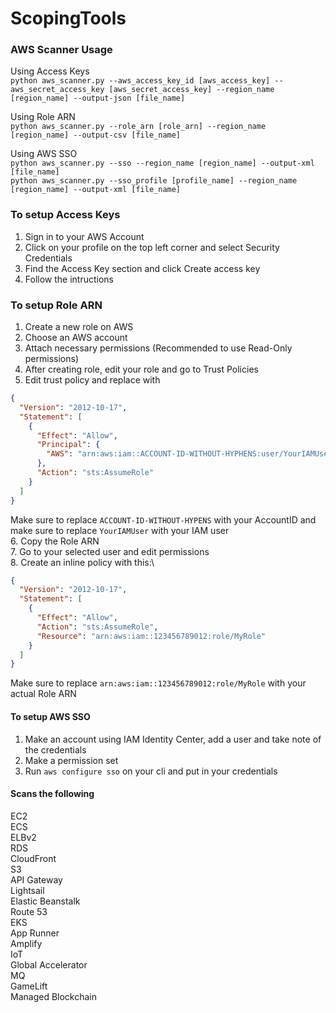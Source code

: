 # ScopingTools
### AWS Scanner Usage
Using Access Keys\
```python aws_scanner.py --aws_access_key_id [aws_access_key] --aws_secret_access_key [aws_secret_access_key] --region_name [region_name] --output-json [file_name]```

Using Role ARN\
```python aws_scanner.py --role_arn [role_arn] --region_name [region_name] --output-csv [file_name]```

Using AWS SSO\
```python aws_scanner.py --sso --region_name [region_name] --output-xml [file_name]```\
```python aws_scanner.py --sso_profile [profile_name] --region_name [region_name] --output-xml [file_name]```

### To setup Access Keys
1. Sign in to your AWS Account
2. Click on your profile on the top left corner and select Security Credentials
3. Find the Access Key section and click Create access key
4. Follow the intructions

### To setup Role ARN
1. Create a new role on AWS
2. Choose an AWS account
3. Attach necessary permissions (Recommended to use Read-Only permissions)
4. After creating role, edit your role and go to Trust Policies
5. Edit trust policy and replace with
```json
{
  "Version": "2012-10-17",
  "Statement": [
    {
      "Effect": "Allow",
      "Principal": {
        "AWS": "arn:aws:iam::ACCOUNT-ID-WITHOUT-HYPHENS:user/YourIAMUser"
      },
      "Action": "sts:AssumeRole"
    }
  ]
}
```
Make sure to replace ```ACCOUNT-ID-WITHOUT-HYPENS``` with your AccountID and make sure to replace ```YourIAMUser``` with your IAM user\
6. Copy the Role ARN\
7. Go to your selected user and edit permissions\
8. Create an inline policy with this:\
```json
{
  "Version": "2012-10-17",
  "Statement": [
    {
      "Effect": "Allow",
      "Action": "sts:AssumeRole",
      "Resource": "arn:aws:iam::123456789012:role/MyRole"
    }
  ]
}
```
Make sure to replace ```arn:aws:iam::123456789012:role/MyRole``` with your actual Role ARN

#### To setup AWS SSO
1. Make an account using IAM Identity Center, add a user and take note of the credentials
2. Make a permission set
3. Run ```aws configure sso``` on your cli and put in your credentials

#### Scans the following
EC2\
ECS\
ELBv2\
RDS\
CloudFront\
S3\
API Gateway\
Lightsail\
Elastic Beanstalk\
Route 53\
EKS\
App Runner\
Amplify\
IoT\
Global Accelerator\
MQ\
GameLift\
Managed Blockchain